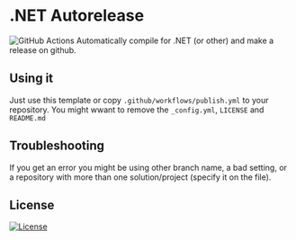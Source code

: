 # .NET Autorelease
![GitHub Actions](https://img.shields.io/badge/github%20actions-%232671E5.svg?style=for-the-badge&logo=githubactions&logoColor=white)
 Automatically compile for .NET (or other) and make a release on github.
## Using it
 Just use this template or copy ‎`.github/workflows/publish.yml` to your repository. You might wwant to remove the `_config.yml`, `LICENSE` and `README.md`
## Troubleshooting
 If you get an error you might be using other branch name, a bad setting, or a repository with more than one solution/project (specify it on the file).
## License
 [![License](https://img.shields.io/github/license/jgc777/dotnet-autorelease?style=for-the-badge)](./LICENSE)
